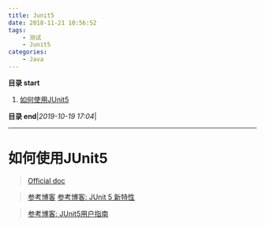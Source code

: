 ```yaml
---
title: Junit5
date: 2018-11-21 10:56:52
tags: 
    - 测试
    - Junit5
categories: 
    - Java
---
```


**目录 start**
 
1. [如何使用JUnit5](#如何使用junit5)

**目录 end**|_2019-10-19 17:04_|
****************************************
# 如何使用JUnit5
> [Official doc](http://junit.org/junit5/docs/current/user-guide/)

> [参考博客](http://blog.csdn.net/bitgnu/article/details/78715836)
> [参考博客: JUnit 5 新特性](https://www.ibm.com/developerworks/cn/java/j-junit5/index.html)

> [参考博客: JUnit5用户指南](http://junit5.doczh.cn/overview/)
